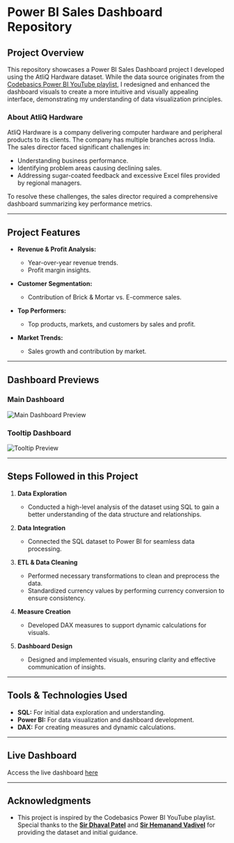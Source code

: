 # Power BI Sales Dashboard Repository

## Project Overview

This repository showcases a Power BI Sales Dashboard project I developed using the AtliQ Hardware dataset. While the data source originates from the [Codebasics Power BI YouTube playlist](https://www.youtube.com/playlist?list=PLeo1K3hjS3uva8pk1FI3iK9kCOKQdz1I9), I redesigned and enhanced the dashboard visuals to create a more intuitive and visually appealing interface, demonstrating my understanding of data visualization principles.

### About AtliQ Hardware
AtliQ Hardware is a company delivering computer hardware and peripheral products to its clients. The company has multiple branches across India. The sales director faced significant challenges in:

- Understanding business performance.
- Identifying problem areas causing declining sales.
- Addressing sugar-coated feedback and excessive Excel files provided by regional managers.

To resolve these challenges, the sales director required a comprehensive dashboard summarizing key performance metrics.

---

## Project Features

- **Revenue & Profit Analysis:**
  - Year-over-year revenue trends.
  - Profit margin insights.

- **Customer Segmentation:**
  - Contribution of Brick & Mortar vs. E-commerce sales.

- **Top Performers:**
  - Top products, markets, and customers by sales and profit.

- **Market Trends:**
  - Sales growth and contribution by market.

---

## Dashboard Previews

### Main Dashboard
![Main Dashboard Preview](./assets/main_dashboard.jpg)

### Tooltip Dashboard
![Tooltip Preview](./assets/tooltip.jpg)

---

## Steps Followed in this Project

1. **Data Exploration**
   - Conducted a high-level analysis of the dataset using SQL to gain a better understanding of the data structure and relationships.

2. **Data Integration**
   - Connected the SQL dataset to Power BI for seamless data processing.

3. **ETL & Data Cleaning**
   - Performed necessary transformations to clean and preprocess the data.
   - Standardized currency values by performing currency conversion to ensure consistency.

4. **Measure Creation**
   - Developed DAX measures to support dynamic calculations for visuals.

5. **Dashboard Design**
   - Designed and implemented visuals, ensuring clarity and effective communication of insights.

---

## Tools & Technologies Used

- **SQL:** For initial data exploration and understanding.
- **Power BI:** For data visualization and dashboard development.
- **DAX:** For creating measures and dynamic calculations.

---

## Live Dashboard

Access the live dashboard [here](https://app.powerbi.com/view?r=eyJrIjoiYzY3ZDcyMzEtNjczMC00NGZlLTk1OGMtNGEwY2UyZmNmMThmIiwidCI6ImM2ZTU0OWIzLTVmNDUtNDAzMi1hYWU5LWQ0MjQ0ZGM1YjJjNCJ9)

---

## Acknowledgments

- This project is inspired by the Codebasics Power BI YouTube playlist. Special thanks to the [**Sir Dhaval Patel**](https://www.linkedin.com/in/dhavalsays/) and [**Sir Hemanand Vadivel**](https://www.linkedin.com/in/hemvad/) for providing the dataset and initial guidance. 

